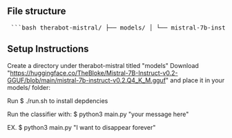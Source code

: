 
## File structure
<pre> ```bash therabot-mistral/ ├── models/ │ └── mistral-7b-instruct-v0.2.Q4_K_M.gguf ├── main.py ├── run.sh ├── requirements.txt └── README.md ``` </pre>

## Setup Instructions
Create a directory under therabot-mistral titled "models"
Download "https://huggingface.co/TheBloke/Mistral-7B-Instruct-v0.2-GGUF/blob/main/mistral-7b-instruct-v0.2.Q4_K_M.gguf" and place it in your models/ folder:

Run
$ ./run.sh 
to install depdencies

Run the classifier with:
$ python3 main.py "your message here"

EX. $ python3 main.py "I want to disappear forever"
